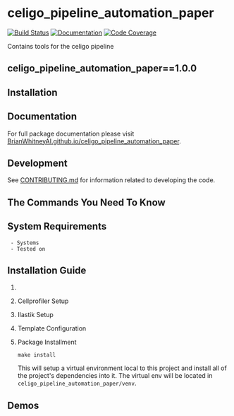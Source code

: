 # celigo_pipeline_automation_paper

[![Build Status](https://github.com/BrianWhitneyAI/celigo_pipeline_automation_paper/workflows/Build%20Main/badge.svg)](https://github.com/BrianWhitneyAI/celigo_pipeline_automation_paper/actions)
[![Documentation](https://github.com/BrianWhitneyAI/celigo_pipeline_automation_paper/workflows/Documentation/badge.svg)](https://BrianWhitneyAI.github.io/celigo_pipeline_automation_paper/)
[![Code Coverage](https://codecov.io/gh/BrianWhitneyAI/celigo_pipeline_automation_paper/branch/main/graph/badge.svg)](https://codecov.io/gh/BrianWhitneyAI/celigo_pipeline_automation_paper)

Contains tools for the celigo pipeline

celigo_pipeline_automation_paper==1.0.0
---


## Installation



## Documentation

For full package documentation please visit [BrianWhitneyAI.github.io/celigo_pipeline_automation_paper](https://BrianWhitneyAI.github.io/celigo_pipeline_automation_paper).

## Development

See [CONTRIBUTING.md](CONTRIBUTING.md) for information related to developing the code.

## The Commands You Need To Know

## System Requirements
     - Systems
     - Tested on 

## Installation Guide

1. 

2. Cellprofiler Setup 

3. Ilastik Setup

4. Template Configuration

5. Package Installment

     `make install`

    This will setup a virtual environment local to this project and install all of the
    project's dependencies into it. The virtual env will be located in `celigo_pipeline_automation_paper/venv`.


## Demos 


